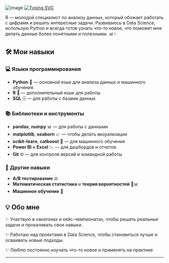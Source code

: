 ![image](https://github.com/user-attachments/assets/2bda6bf8-24d0-4fc9-9a03-1ec63aae8aa5)
[![Typing SVG](https://readme-typing-svg.demolab.com?font=Fira+&weight=500&pause=1001&color=5D1683&vCenter=true&width=435&lines=Console+println+%22Hello+world%22)](https://git.io/typing-svg)

Я — молодой специалист по анализу данных, который обожает работать с цифрами и решать интересные задачи. Развиваюсь в Data Science, использую Python и всегда готов узнать что-то новое, что поможет мне делать данные более понятными и полезными. 📊✨

## 🛠️ Мои навыки

### 💻 Языки программирования
- **Python** 🐍 — основной язык для анализа данных и машинного обучения
- **R** 📐 — дополнительный язык для работы
- **SQL** 🗄️ — для работы с базами данных

### 📚 Библиотеки и инструменты
- **pandas**, **numpy** 📊 — для работы с данными
- **matplotlib**, **seaborn** 📈 — чтобы делать визуализации
- **scikit-learn**, **catboost** 🤖 — для машинного обучения
- **Power BI** и **Excel** 📉 — для дашбордов и отчетов
- **Git** 🌐 — для контроля версий и командной работы

### 🎯 Другие навыки
- **A/B тестирование** ⚖️ 
- **Математическая статистика** и **теория вероятностей** 📐📊
- **Машинное обучение** 🤖 

## 💡 Обо мне

✨ Участвую в хакатонах и кейс-чемпионатах, чтобы решать реальные задачи и прокачивать свои навыки.

✨ Работаю над проектами в Data Science, чтобы становиться лучше и осваивать новые подходы.

✨ Люблю постоянно изучать что-то новое и применять на практике

---

